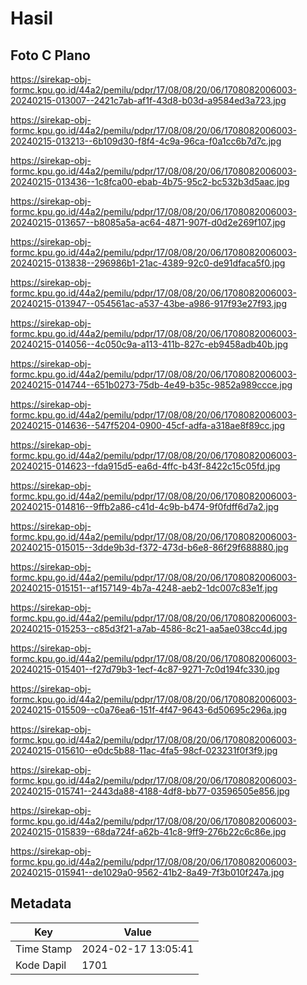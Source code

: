 # Hasil

## Foto C Plano

https://sirekap-obj-formc.kpu.go.id/44a2/pemilu/pdpr/17/08/08/20/06/1708082006003-20240215-013007--2421c7ab-af1f-43d8-b03d-a9584ed3a723.jpg

https://sirekap-obj-formc.kpu.go.id/44a2/pemilu/pdpr/17/08/08/20/06/1708082006003-20240215-013213--6b109d30-f8f4-4c9a-96ca-f0a1cc6b7d7c.jpg

https://sirekap-obj-formc.kpu.go.id/44a2/pemilu/pdpr/17/08/08/20/06/1708082006003-20240215-013436--1c8fca00-ebab-4b75-95c2-bc532b3d5aac.jpg

https://sirekap-obj-formc.kpu.go.id/44a2/pemilu/pdpr/17/08/08/20/06/1708082006003-20240215-013657--b8085a5a-ac64-4871-907f-d0d2e269f107.jpg

https://sirekap-obj-formc.kpu.go.id/44a2/pemilu/pdpr/17/08/08/20/06/1708082006003-20240215-013838--296986b1-21ac-4389-92c0-de91dfaca5f0.jpg

https://sirekap-obj-formc.kpu.go.id/44a2/pemilu/pdpr/17/08/08/20/06/1708082006003-20240215-013947--054561ac-a537-43be-a986-917f93e27f93.jpg

https://sirekap-obj-formc.kpu.go.id/44a2/pemilu/pdpr/17/08/08/20/06/1708082006003-20240215-014056--4c050c9a-a113-411b-827c-eb9458adb40b.jpg

https://sirekap-obj-formc.kpu.go.id/44a2/pemilu/pdpr/17/08/08/20/06/1708082006003-20240215-014744--651b0273-75db-4e49-b35c-9852a989ccce.jpg

https://sirekap-obj-formc.kpu.go.id/44a2/pemilu/pdpr/17/08/08/20/06/1708082006003-20240215-014636--547f5204-0900-45cf-adfa-a318ae8f89cc.jpg

https://sirekap-obj-formc.kpu.go.id/44a2/pemilu/pdpr/17/08/08/20/06/1708082006003-20240215-014623--fda915d5-ea6d-4ffc-b43f-8422c15c05fd.jpg

https://sirekap-obj-formc.kpu.go.id/44a2/pemilu/pdpr/17/08/08/20/06/1708082006003-20240215-014816--9ffb2a86-c41d-4c9b-b474-9f0fdff6d7a2.jpg

https://sirekap-obj-formc.kpu.go.id/44a2/pemilu/pdpr/17/08/08/20/06/1708082006003-20240215-015015--3dde9b3d-f372-473d-b6e8-86f29f688880.jpg

https://sirekap-obj-formc.kpu.go.id/44a2/pemilu/pdpr/17/08/08/20/06/1708082006003-20240215-015151--af157149-4b7a-4248-aeb2-1dc007c83e1f.jpg

https://sirekap-obj-formc.kpu.go.id/44a2/pemilu/pdpr/17/08/08/20/06/1708082006003-20240215-015253--c85d3f21-a7ab-4586-8c21-aa5ae038cc4d.jpg

https://sirekap-obj-formc.kpu.go.id/44a2/pemilu/pdpr/17/08/08/20/06/1708082006003-20240215-015401--f27d79b3-1ecf-4c87-9271-7c0d194fc330.jpg

https://sirekap-obj-formc.kpu.go.id/44a2/pemilu/pdpr/17/08/08/20/06/1708082006003-20240215-015509--c0a76ea6-151f-4f47-9643-6d50695c296a.jpg

https://sirekap-obj-formc.kpu.go.id/44a2/pemilu/pdpr/17/08/08/20/06/1708082006003-20240215-015610--e0dc5b88-11ac-4fa5-98cf-023231f0f3f9.jpg

https://sirekap-obj-formc.kpu.go.id/44a2/pemilu/pdpr/17/08/08/20/06/1708082006003-20240215-015741--2443da88-4188-4df8-bb77-03596505e856.jpg

https://sirekap-obj-formc.kpu.go.id/44a2/pemilu/pdpr/17/08/08/20/06/1708082006003-20240215-015839--68da724f-a62b-41c8-9ff9-276b22c6c86e.jpg

https://sirekap-obj-formc.kpu.go.id/44a2/pemilu/pdpr/17/08/08/20/06/1708082006003-20240215-015941--de1029a0-9562-41b2-8a49-7f3b010f247a.jpg


## Metadata

| Key        | Value               |
| ---------- | ------------------- |
| Time Stamp | 2024-02-17 13:05:41 |
| Kode Dapil | 1701                |



